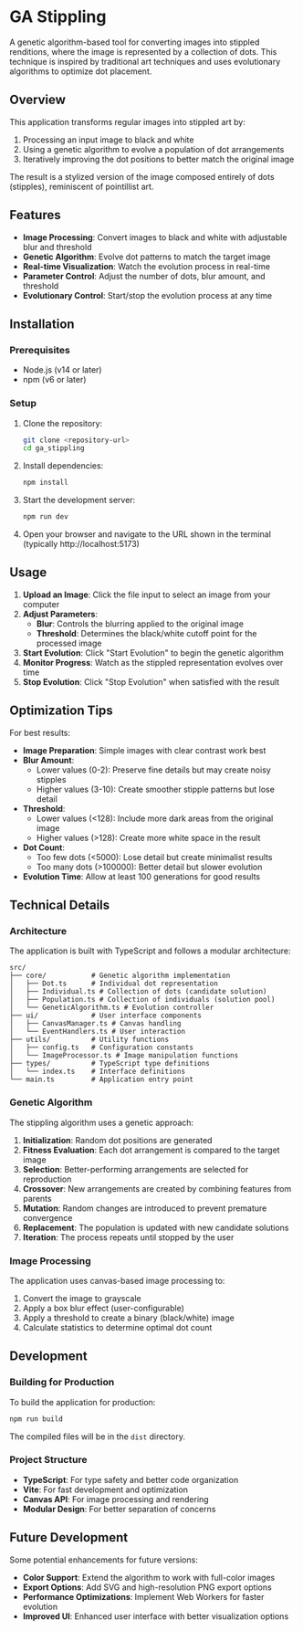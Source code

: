 # GA Stippling

A genetic algorithm-based tool for converting images into stippled renditions, where the image is represented by a collection of dots. This technique is inspired by traditional art techniques and uses evolutionary algorithms to optimize dot placement.

## Overview

This application transforms regular images into stippled art by:

1. Processing an input image to black and white
2. Using a genetic algorithm to evolve a population of dot arrangements
3. Iteratively improving the dot positions to better match the original image

The result is a stylized version of the image composed entirely of dots (stipples), reminiscent of pointillist art.

## Features

- **Image Processing**: Convert images to black and white with adjustable blur and threshold
- **Genetic Algorithm**: Evolve dot patterns to match the target image
- **Real-time Visualization**: Watch the evolution process in real-time
- **Parameter Control**: Adjust the number of dots, blur amount, and threshold
- **Evolutionary Control**: Start/stop the evolution process at any time

## Installation

### Prerequisites

- Node.js (v14 or later)
- npm (v6 or later)

### Setup

1. Clone the repository:

   ```bash
   git clone <repository-url>
   cd ga_stippling
   ```

2. Install dependencies:

   ```bash
   npm install
   ```

3. Start the development server:

   ```bash
   npm run dev
   ```

4. Open your browser and navigate to the URL shown in the terminal (typically http://localhost:5173)

## Usage

1. **Upload an Image**: Click the file input to select an image from your computer
2. **Adjust Parameters**:
   - **Blur**: Controls the blurring applied to the original image
   - **Threshold**: Determines the black/white cutoff point for the processed image
3. **Start Evolution**: Click "Start Evolution" to begin the genetic algorithm
4. **Monitor Progress**: Watch as the stippled representation evolves over time
5. **Stop Evolution**: Click "Stop Evolution" when satisfied with the result

## Optimization Tips

For best results:

- **Image Preparation**: Simple images with clear contrast work best
- **Blur Amount**:
  - Lower values (0-2): Preserve fine details but may create noisy stipples
  - Higher values (3-10): Create smoother stipple patterns but lose detail
- **Threshold**:
  - Lower values (<128): Include more dark areas from the original image
  - Higher values (>128): Create more white space in the result
- **Dot Count**:
  - Too few dots (<5000): Lose detail but create minimalist results
  - Too many dots (>100000): Better detail but slower evolution
- **Evolution Time**: Allow at least 100 generations for good results

## Technical Details

### Architecture

The application is built with TypeScript and follows a modular architecture:

```
src/
├── core/           # Genetic algorithm implementation
│   ├── Dot.ts      # Individual dot representation
│   ├── Individual.ts # Collection of dots (candidate solution)
│   ├── Population.ts # Collection of individuals (solution pool)
│   └── GeneticAlgorithm.ts # Evolution controller
├── ui/             # User interface components
│   ├── CanvasManager.ts # Canvas handling
│   └── EventHandlers.ts # User interaction
├── utils/          # Utility functions
│   ├── config.ts   # Configuration constants
│   └── ImageProcessor.ts # Image manipulation functions
├── types/          # TypeScript type definitions
│   └── index.ts    # Interface definitions
└── main.ts         # Application entry point
```

### Genetic Algorithm

The stippling algorithm uses a genetic approach:

1. **Initialization**: Random dot positions are generated
2. **Fitness Evaluation**: Each dot arrangement is compared to the target image
3. **Selection**: Better-performing arrangements are selected for reproduction
4. **Crossover**: New arrangements are created by combining features from parents
5. **Mutation**: Random changes are introduced to prevent premature convergence
6. **Replacement**: The population is updated with new candidate solutions
7. **Iteration**: The process repeats until stopped by the user

### Image Processing

The application uses canvas-based image processing to:

1. Convert the image to grayscale
2. Apply a box blur effect (user-configurable)
3. Apply a threshold to create a binary (black/white) image
4. Calculate statistics to determine optimal dot count

## Development

### Building for Production

To build the application for production:

```bash
npm run build
```

The compiled files will be in the `dist` directory.

### Project Structure

- **TypeScript**: For type safety and better code organization
- **Vite**: For fast development and optimization
- **Canvas API**: For image processing and rendering
- **Modular Design**: For better separation of concerns

## Future Development

Some potential enhancements for future versions:

- **Color Support**: Extend the algorithm to work with full-color images
- **Export Options**: Add SVG and high-resolution PNG export options
- **Performance Optimizations**: Implement Web Workers for faster evolution
- **Improved UI**: Enhanced user interface with better visualization options